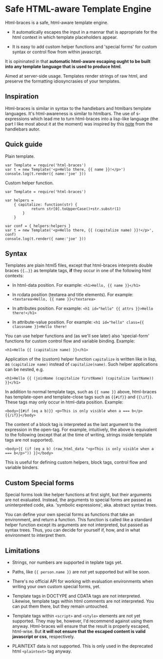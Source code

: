 Safe HTML-aware Template Engine
================================

Html-braces is a safe, html-aware template engine. 

* It automatically escapes the input in a mannar that is appropriate for the html context in which template placeholders appear. 

* It is easy to add custom helper functions and 'special forms' for custom syntax or control flow from within javascript. 

It is opininated in that **automatic html-aware escaping ought to be built into any template language that is used to produce html**. 

Aimed at server-side usage. Templates render strings of raw html, and preserve the formatting idiosyncrasies of your templates.  


Inspiration
-----------

Html-braces is similar in syntax to the handlebars and htmlbars template languages. It's html-awareness is similar to htmlbars. The use of s-expressions which lead me to turn html-braces into a lisp-like language (the part I like most about it at the moment) was inspired by this [note](https://gist.github.com/wycats/8116673) from the handlebars autor. 


Quick guide
-----------

Plain template. 

	var Template = require('html-braces')
	var t = new Template('<p>Hello there, {{ name }}!</p>')
	console.log(t.render({ name:'joe' }))


Custom helper function.

	var Template = require('html-braces')
	
	var helpers = 
		{ capitalize: function(str) {
				return str[0].toUpperCase()+str.substr(1)
			}
		}
		
	var conf = { helpers:helpers }
	var t = new Template('<p>Hello there, {{ (capitalize name) }}!</p>', conf)
	console.log(t.render({ name:'joe' }))



Syntax
------

Templates are plain html5 files, except that html-braces interprets double braces `{{`…`}}` as template tags, **if** they occur in one of the following html contexts:

* In html-data position. For example:
	`<h1>Hello, {{ name }}</h1>`

* In rcdata position (textarea and title elements). For example:
	`<textarea>Hello, {{ name }}</textarea>`

* In attributes position. For example:
	`<h1 id="hello" {{ attrs }}>Hello there!</h1>`

* In attribute-value position. For example:
	`<h1 id="hello" class={{ classname }}>Hello there!`

You can use helper functions and (as we'll see later) also 'special-form' functions for custom control flow and variable binding. Example:

	<h1>Hello {{ (capitalize name) }}</h1>

Application of the (custom) helper function `capitalize` is written like in lisp, as `(capitalize name)` instead of `capitalize(name)`. Such helper applications can be nested, e.g. 

	<h1>Hello {{ (joinName (capitalize firstName) (capitalize lastName)) }}</h1>

In addition to normal template tags, such as `{{ name }}` above, html-braces has template-open and template-close tags such as `{{#if}}` and `{{\if}}`. These tags may only occur in html-data position. Example:

	<body>{{#if (eq a b)}} <p>This is only visible when a === b</p> {{/if}}</body>

The content of a block tag is interpreted as the last argument to the expression in the open-tag. For example, intuitively, the above is equivalent to the following (except that at the time of writing, strings inside template tags are not supported). 

	<body>{{ (if (eq a b) (raw_html_data "<p>This is only visible when a === b</p>")) }}</body>

This is useful for defining custom helpers, block tags, control flow and variable binders. 


Custom Special forms
--------------------

Special forms look like helper functions at first sight, but their arguments are not evaluated. Instead, the arguments to special forms are passed as uninterpreted code, aka. 'symbolic expressions', aka. abstract syntax trees. 

You can define your own special forms as functions that take an environment, and return a function. This function is called like a standard helper function except its arguments are not interpreted, but passed as syntax trees. Thus, you can decide for yourself if, how, and in what environment to interpret them. 

Limitations
-----------

* Strings, nor numbers are supported in teplate tags yet. 

* Paths, like `{{ person.name }}` are not yet supported but will be soon.

* There's no official API for working with evaluation environments
  when writing your own custom special forms, yet. 

* Template tags in DOCTYPE and CDATA tags are not interpreted. 
	Likewise, template tags within html comments are not interpreted.
	You can put them there, but they remain untouched. 

* Template tags within `<script>` and `<style>` elements are not yet supported.
	They may be, however, I'd recommend against using them anyway. Html-braces will ensure that the result is properly escaped, html-wise. But **it will not ensure that the escaped content is valid javascript or css**, respectively. 

* PLAINTEXT data is not supported. This is only used in the deprecated html `<plaintext>` tag anyway. 


